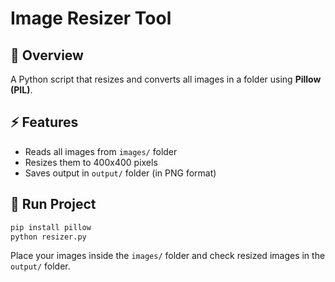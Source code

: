 # Image Resizer Tool

## 📌 Overview
A Python script that resizes and converts all images in a folder using **Pillow (PIL)**.

## ⚡ Features
- Reads all images from `images/` folder
- Resizes them to 400x400 pixels
- Saves output in `output/` folder (in PNG format)

## 🚀 Run Project
```bash
pip install pillow
python resizer.py
```

Place your images inside the `images/` folder and check resized images in the `output/` folder.
